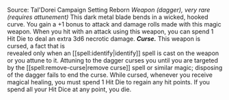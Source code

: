 Source: Tal'Dorei Campaign Setting Reborn
*Weapon (dagger), very rare (requires attunement)*
This dark metal blade bends in a wicked, hooked curve. You gain a +1 bonus to attack and damage rolls made with this magic weapon. When you hit with an attack using this weapon, you can spend 1 Hit Die to deal an extra 3d6 necrotic damage.
***Curse.*** This weapon is cursed, a fact that is  
revealed only when an [[spell:identify|identify]] spell is cast on the weapon or you attune to it. Attuning to the dagger curses you until you are targeted by the [[spell:remove-curse|remove curse]] spell or similar magic; disposing of the dagger fails to end the curse. While cursed, whenever you receive magical healing, you must spend 1 Hit Die to regain any hit points. If you spend all your Hit Dice at any point, you die.